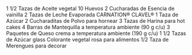 1 1/2 Tazas de Aceite vegetal
10 Huevos
2 Cucharadas de Esencia de vainilla
2 Tazas de Leche Evaporada CARNATION® CLAVEL®
1 Taza de Azúcar
2 Cucharaditas de Polvo para hornear
3 Tazas de Harina para hot cakes
4 Barras de Mantequilla a temperatura ambiente (90 g c/u)
3 Paquetes de Queso crema a temperatura ambiente (190 g c/u)
1 1/2 Tazas de Azúcar glass
Colorante vegetal rosa para alimentos
1/2 Taza de Merengues para decorar
